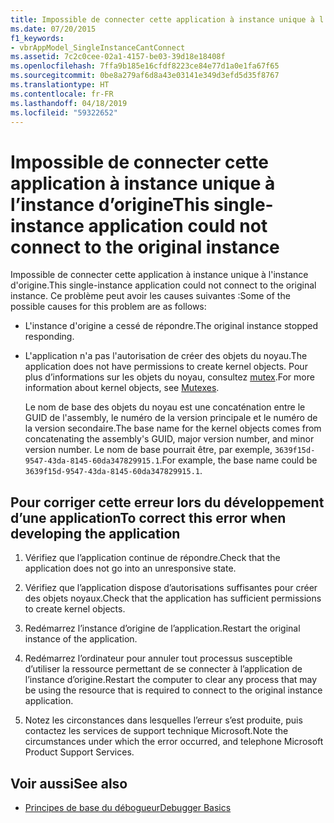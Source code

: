 ```yaml
---
title: Impossible de connecter cette application à instance unique à l’instance d’origine
ms.date: 07/20/2015
f1_keywords:
- vbrAppModel_SingleInstanceCantConnect
ms.assetid: 7c2c0cee-02a1-4157-be03-39d18e18408f
ms.openlocfilehash: 7ffa9b185e16cfdf8223ce84e77d1a0e1fa67f65
ms.sourcegitcommit: 0be8a279af6d8a43e03141e349d3efd5d35f8767
ms.translationtype: HT
ms.contentlocale: fr-FR
ms.lasthandoff: 04/18/2019
ms.locfileid: "59322652"
---
```

# <a name="this-single-instance-application-could-not-connect-to-the-original-instance"></a><span data-ttu-id="0c5dd-102">Impossible de connecter cette application à instance unique à l’instance d’origine</span><span class="sxs-lookup"><span data-stu-id="0c5dd-102">This single-instance application could not connect to the original instance</span></span>
<span data-ttu-id="0c5dd-103">Impossible de connecter cette application à instance unique à l'instance d'origine.</span><span class="sxs-lookup"><span data-stu-id="0c5dd-103">This single-instance application could not connect to the original instance.</span></span> <span data-ttu-id="0c5dd-104">Ce problème peut avoir les causes suivantes :</span><span class="sxs-lookup"><span data-stu-id="0c5dd-104">Some of the possible causes for this problem are as follows:</span></span>  
  
-   <span data-ttu-id="0c5dd-105">L'instance d'origine a cessé de répondre.</span><span class="sxs-lookup"><span data-stu-id="0c5dd-105">The original instance stopped responding.</span></span>  
  
-   <span data-ttu-id="0c5dd-106">L'application n'a pas l'autorisation de créer des objets du noyau.</span><span class="sxs-lookup"><span data-stu-id="0c5dd-106">The application does not have permissions to create kernel objects.</span></span> <span data-ttu-id="0c5dd-107">Pour plus d’informations sur les objets du noyau, consultez [mutex](../../standard/threading/mutexes.md).</span><span class="sxs-lookup"><span data-stu-id="0c5dd-107">For more information about kernel objects, see [Mutexes](../../standard/threading/mutexes.md).</span></span>  
  
     <span data-ttu-id="0c5dd-108">Le nom de base des objets du noyau est une concaténation entre le GUID de l'assembly, le numéro de la version principale et le numéro de la version secondaire.</span><span class="sxs-lookup"><span data-stu-id="0c5dd-108">The base name for the kernel objects comes from concatenating the assembly's GUID, major version number, and minor version number.</span></span> <span data-ttu-id="0c5dd-109">Le nom de base pourrait être, par exemple, `3639f15d-9547-43da-8145-60da347829915.1`.</span><span class="sxs-lookup"><span data-stu-id="0c5dd-109">For example, the base name could be `3639f15d-9547-43da-8145-60da347829915.1`.</span></span>  
  
## <a name="to-correct-this-error-when-developing-the-application"></a><span data-ttu-id="0c5dd-110">Pour corriger cette erreur lors du développement d’une application</span><span class="sxs-lookup"><span data-stu-id="0c5dd-110">To correct this error when developing the application</span></span>  
  
1. <span data-ttu-id="0c5dd-111">Vérifiez que l’application continue de répondre.</span><span class="sxs-lookup"><span data-stu-id="0c5dd-111">Check that the application does not go into an unresponsive state.</span></span>  
  
2. <span data-ttu-id="0c5dd-112">Vérifiez que l’application dispose d’autorisations suffisantes pour créer des objets noyaux.</span><span class="sxs-lookup"><span data-stu-id="0c5dd-112">Check that the application has sufficient permissions to create kernel objects.</span></span>  
  
3. <span data-ttu-id="0c5dd-113">Redémarrez l’instance d’origine de l’application.</span><span class="sxs-lookup"><span data-stu-id="0c5dd-113">Restart the original instance of the application.</span></span>  
  
4. <span data-ttu-id="0c5dd-114">Redémarrez l’ordinateur pour annuler tout processus susceptible d’utiliser la ressource permettant de se connecter à l’application de l’instance d’origine.</span><span class="sxs-lookup"><span data-stu-id="0c5dd-114">Restart the computer to clear any process that may be using the resource that is required to connect to the original instance application.</span></span>  
  
5. <span data-ttu-id="0c5dd-115">Notez les circonstances dans lesquelles l’erreur s’est produite, puis contactez les services de support technique Microsoft.</span><span class="sxs-lookup"><span data-stu-id="0c5dd-115">Note the circumstances under which the error occurred, and telephone Microsoft Product Support Services.</span></span>  
  
## <a name="see-also"></a><span data-ttu-id="0c5dd-116">Voir aussi</span><span class="sxs-lookup"><span data-stu-id="0c5dd-116">See also</span></span>

- [<span data-ttu-id="0c5dd-117">Principes de base du débogueur</span><span class="sxs-lookup"><span data-stu-id="0c5dd-117">Debugger Basics</span></span>](/visualstudio/debugger/debugger-basics)

